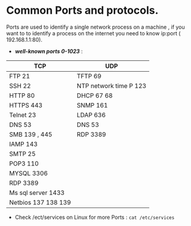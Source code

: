 # Common Ports and protocols.

<h>Ports are used to identify a single network process on a machine , if you want to to identify a process on the internet you need to know ip:port ( 192.168.1.1:80).</h>

* ***well-known ports 0-1023*** :

| TCP | UDP |
|-----|-----|
| FTP 21 | TFTP 69 |
| SSH 22 | NTP network time P 123 |
| HTTP 80 | DHCP 67 68 |
| HTTPS 443 | SNMP 161 |
| Telnet 23 | LDAP 636 |
| DNS 53 | DNS 53 |
| SMB 139 , 445 | RDP 3389 |
| IAMP 143 | |
| SMTP 25 | |
| POP3 110| |
| MYSQL 3306 | |
| RDP 3389 | |
| Ms sql server  1433 | |
| Netbios 137 138 139 | | 

* Check /ect/services on Linux for more Ports : ``` cat /etc/services ```
